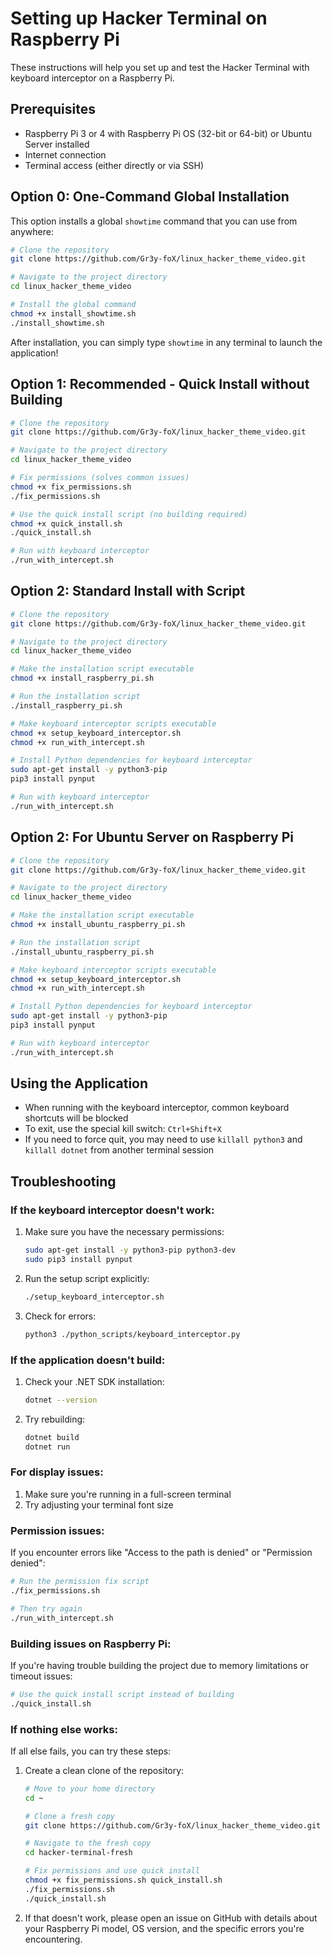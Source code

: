 # Setting up Hacker Terminal on Raspberry Pi

These instructions will help you set up and test the Hacker Terminal with keyboard interceptor on a Raspberry Pi.

## Prerequisites

- Raspberry Pi 3 or 4 with Raspberry Pi OS (32-bit or 64-bit) or Ubuntu Server installed
- Internet connection
- Terminal access (either directly or via SSH)

## Option 0: One-Command Global Installation

This option installs a global `showtime` command that you can use from anywhere:

```bash
# Clone the repository
git clone https://github.com/Gr3y-foX/linux_hacker_theme_video.git

# Navigate to the project directory
cd linux_hacker_theme_video

# Install the global command
chmod +x install_showtime.sh
./install_showtime.sh
```

After installation, you can simply type `showtime` in any terminal to launch the application!

## Option 1: Recommended - Quick Install without Building

```bash
# Clone the repository
git clone https://github.com/Gr3y-foX/linux_hacker_theme_video.git

# Navigate to the project directory
cd linux_hacker_theme_video

# Fix permissions (solves common issues)
chmod +x fix_permissions.sh
./fix_permissions.sh

# Use the quick install script (no building required)
chmod +x quick_install.sh
./quick_install.sh

# Run with keyboard interceptor
./run_with_intercept.sh
```

## Option 2: Standard Install with Script

```bash
# Clone the repository
git clone https://github.com/Gr3y-foX/linux_hacker_theme_video.git

# Navigate to the project directory
cd linux_hacker_theme_video

# Make the installation script executable
chmod +x install_raspberry_pi.sh

# Run the installation script
./install_raspberry_pi.sh

# Make keyboard interceptor scripts executable
chmod +x setup_keyboard_interceptor.sh
chmod +x run_with_intercept.sh

# Install Python dependencies for keyboard interceptor
sudo apt-get install -y python3-pip
pip3 install pynput

# Run with keyboard interceptor
./run_with_intercept.sh
```

## Option 2: For Ubuntu Server on Raspberry Pi

```bash
# Clone the repository
git clone https://github.com/Gr3y-foX/linux_hacker_theme_video.git

# Navigate to the project directory
cd linux_hacker_theme_video

# Make the installation script executable
chmod +x install_ubuntu_raspberry_pi.sh

# Run the installation script
./install_ubuntu_raspberry_pi.sh

# Make keyboard interceptor scripts executable
chmod +x setup_keyboard_interceptor.sh
chmod +x run_with_intercept.sh

# Install Python dependencies for keyboard interceptor
sudo apt-get install -y python3-pip
pip3 install pynput

# Run with keyboard interceptor
./run_with_intercept.sh
```

## Using the Application

- When running with the keyboard interceptor, common keyboard shortcuts will be blocked
- To exit, use the special kill switch: `Ctrl+Shift+X`
- If you need to force quit, you may need to use `killall python3` and `killall dotnet` from another terminal session

## Troubleshooting

### If the keyboard interceptor doesn't work:

1. Make sure you have the necessary permissions:
   ```bash
   sudo apt-get install -y python3-pip python3-dev
   sudo pip3 install pynput
   ```

2. Run the setup script explicitly:
   ```bash
   ./setup_keyboard_interceptor.sh
   ```

3. Check for errors:
   ```bash
   python3 ./python_scripts/keyboard_interceptor.py
   ```

### If the application doesn't build:

1. Check your .NET SDK installation:
   ```bash
   dotnet --version
   ```

2. Try rebuilding:
   ```bash
   dotnet build
   dotnet run
   ```

### For display issues:

1. Make sure you're running in a full-screen terminal
2. Try adjusting your terminal font size

### Permission issues:

If you encounter errors like "Access to the path is denied" or "Permission denied":

```bash
# Run the permission fix script
./fix_permissions.sh

# Then try again
./run_with_intercept.sh
```

### Building issues on Raspberry Pi:

If you're having trouble building the project due to memory limitations or timeout issues:

```bash
# Use the quick install script instead of building
./quick_install.sh
```

### If nothing else works:

If all else fails, you can try these steps:

1. Create a clean clone of the repository:
   ```bash
   # Move to your home directory
   cd ~
   
   # Clone a fresh copy
   git clone https://github.com/Gr3y-foX/linux_hacker_theme_video.git hacker-terminal-fresh
   
   # Navigate to the fresh copy
   cd hacker-terminal-fresh
   
   # Fix permissions and use quick install
   chmod +x fix_permissions.sh quick_install.sh
   ./fix_permissions.sh
   ./quick_install.sh
   ```

2. If that doesn't work, please open an issue on GitHub with details about your Raspberry Pi model, OS version, and the specific errors you're encountering.
